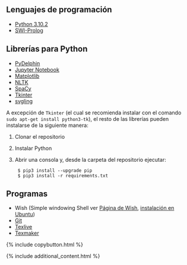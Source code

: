 ## Lenguajes de programación

- [Python 3.10.2](https://www.python.org/downloads/)
- [SWI-Prolog](https://www.swi-prolog.org/download/stable)

## Librerías para Python


- [PyDelphin](https://pydelphin.readthedocs.io/en/latest/)
- [Jupyter Notebook](https://jupyter.org/)
- [Matplotlib](https://matplotlib.org/)
- [NLTK](https://www.nltk.org/)
- [SpaCy](https://spacy.io/)
- [Tkinter](https://docs.python.org/es/3/library/tkinter.html)
- [svgling](https://pypi.org/project/svgling/)

A excepción de `Tkinter` (el cual se recomienda instalar con el comando `sudo apt-get install python3-tk`), el resto de las librerías pueden instalarse de la siguiente manera:

1. Clonar el repositorio
2. Instalar Python
3. Abrir una consola y, desde la carpeta del repositorio ejecutar:

        $ pip3 install --upgrade pip
        $ pip3 install -r requirements.txt

## Programas

- Wish (Simple windowing Shell ver [Página de Wish](https://www.tcl.tk/man/tcl8.7/UserCmd/wish.html), [instalación en Ubuntu](https://zoomadmin.com/HowToInstall/UbuntuPackage/wish))
- [Git](https://git-scm.com/)
- [Texlive](https://www.tug.org/texlive/)
- [Texmaker](https://www.xm1math.net/texmaker/)


{% include copybutton.html %}

{% include additional_content.html %}
